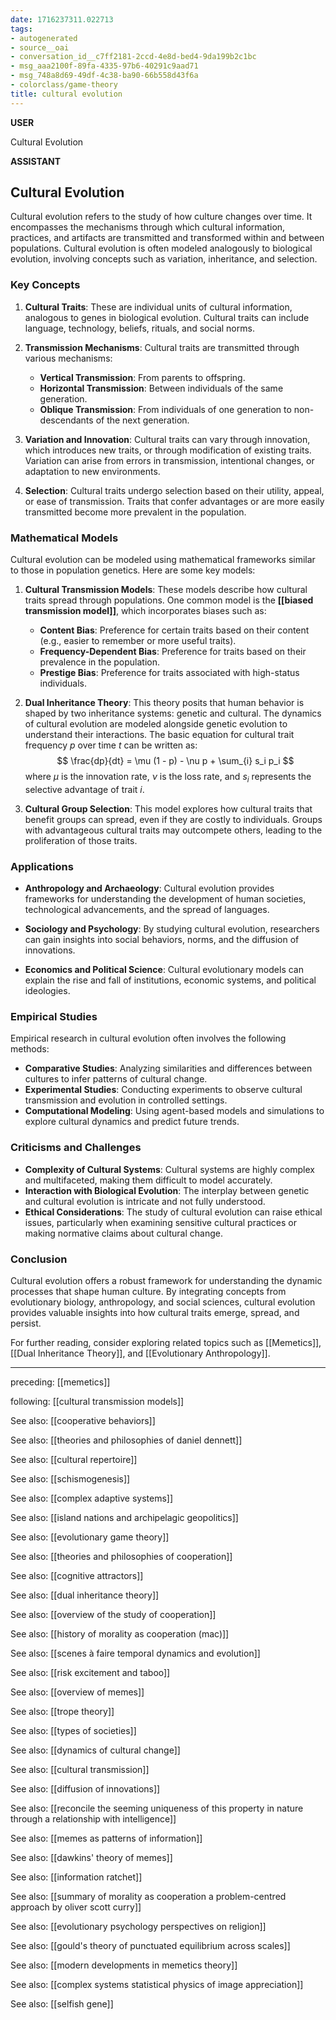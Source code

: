 ```yaml
---
date: 1716237311.022713
tags:
- autogenerated
- source__oai
- conversation_id__c7ff2181-2ccd-4e8d-bed4-9da199b2c1bc
- msg_aaa2100f-89fa-4335-97b6-40291c9aad71
- msg_748a8d69-49df-4c38-ba90-66b558d43f6a
- colorclass/game-theory
title: cultural evolution
---
```


**USER**

Cultural Evolution


**ASSISTANT**

## Cultural Evolution

Cultural evolution refers to the study of how culture changes over time. It encompasses the mechanisms through which cultural information, practices, and artifacts are transmitted and transformed within and between populations. Cultural evolution is often modeled analogously to biological evolution, involving concepts such as variation, inheritance, and selection.

### Key Concepts

1. **Cultural Traits**: These are individual units of cultural information, analogous to genes in biological evolution. Cultural traits can include language, technology, beliefs, rituals, and social norms.

2. **Transmission Mechanisms**: Cultural traits are transmitted through various mechanisms:
   - **Vertical Transmission**: From parents to offspring.
   - **Horizontal Transmission**: Between individuals of the same generation.
   - **Oblique Transmission**: From individuals of one generation to non-descendants of the next generation.

3. **Variation and Innovation**: Cultural traits can vary through innovation, which introduces new traits, or through modification of existing traits. Variation can arise from errors in transmission, intentional changes, or adaptation to new environments.

4. **Selection**: Cultural traits undergo selection based on their utility, appeal, or ease of transmission. Traits that confer advantages or are more easily transmitted become more prevalent in the population.

### Mathematical Models

Cultural evolution can be modeled using mathematical frameworks similar to those in population genetics. Here are some key models:

1. **Cultural Transmission Models**: These models describe how cultural traits spread through populations. One common model is the **[[biased transmission model]]**, which incorporates biases such as:
   - **Content Bias**: Preference for certain traits based on their content (e.g., easier to remember or more useful traits).
   - **Frequency-Dependent Bias**: Preference for traits based on their prevalence in the population.
   - **Prestige Bias**: Preference for traits associated with high-status individuals.

2. **Dual Inheritance Theory**: This theory posits that human behavior is shaped by two inheritance systems: genetic and cultural. The dynamics of cultural evolution are modeled alongside genetic evolution to understand their interactions. The basic equation for cultural trait frequency $p$ over time $t$ can be written as:
   $$ \frac{dp}{dt} = \mu (1 - p) - \nu p + \sum_{i} s_i p_i $$
   where $\mu$ is the innovation rate, $\nu$ is the loss rate, and $s_i$ represents the selective advantage of trait $i$.

3. **Cultural Group Selection**: This model explores how cultural traits that benefit groups can spread, even if they are costly to individuals. Groups with advantageous cultural traits may outcompete others, leading to the proliferation of those traits.

### Applications

- **Anthropology and Archaeology**: Cultural evolution provides frameworks for understanding the development of human societies, technological advancements, and the spread of languages.

- **Sociology and Psychology**: By studying cultural evolution, researchers can gain insights into social behaviors, norms, and the diffusion of innovations.

- **Economics and Political Science**: Cultural evolutionary models can explain the rise and fall of institutions, economic systems, and political ideologies.

### Empirical Studies

Empirical research in cultural evolution often involves the following methods:

- **Comparative Studies**: Analyzing similarities and differences between cultures to infer patterns of cultural change.
- **Experimental Studies**: Conducting experiments to observe cultural transmission and evolution in controlled settings.
- **Computational Modeling**: Using agent-based models and simulations to explore cultural dynamics and predict future trends.

### Criticisms and Challenges

- **Complexity of Cultural Systems**: Cultural systems are highly complex and multifaceted, making them difficult to model accurately.
- **Interaction with Biological Evolution**: The interplay between genetic and cultural evolution is intricate and not fully understood.
- **Ethical Considerations**: The study of cultural evolution can raise ethical issues, particularly when examining sensitive cultural practices or making normative claims about cultural change.

### Conclusion

Cultural evolution offers a robust framework for understanding the dynamic processes that shape human culture. By integrating concepts from evolutionary biology, anthropology, and social sciences, cultural evolution provides valuable insights into how cultural traits emerge, spread, and persist.

For further reading, consider exploring related topics such as [[Memetics]], [[Dual Inheritance Theory]], and [[Evolutionary Anthropology]].


---

preceding: [[memetics]]  


following: [[cultural transmission models]]

See also: [[cooperative behaviors]]


See also: [[theories and philosophies of daniel dennett]]


See also: [[cultural repertoire]]


See also: [[schismogenesis]]


See also: [[complex adaptive systems]]


See also: [[island nations and archipelagic geopolitics]]


See also: [[evolutionary game theory]]


See also: [[theories and philosophies of cooperation]]


See also: [[cognitive attractors]]


See also: [[dual inheritance theory]]


See also: [[overview of the study of cooperation]]


See also: [[history of morality as cooperation (mac)]]


See also: [[scenes à faire temporal dynamics and evolution]]


See also: [[risk excitement and taboo]]


See also: [[overview of memes]]


See also: [[trope theory]]


See also: [[types of societies]]


See also: [[dynamics of cultural change]]


See also: [[cultural transmission]]


See also: [[diffusion of innovations]]


See also: [[reconcile the seeming uniqueness of this property in nature through a relationship with intelligence]]


See also: [[memes as patterns of information]]


See also: [[dawkins' theory of memes]]


See also: [[information ratchet]]


See also: [[summary of morality as cooperation a problem-centred approach by oliver scott curry]]


See also: [[evolutionary psychology perspectives on religion]]


See also: [[gould's theory of punctuated equilibrium across scales]]


See also: [[modern developments in memetics theory]]


See also: [[complex systems statistical physics of image appreciation]]


See also: [[selfish gene]]